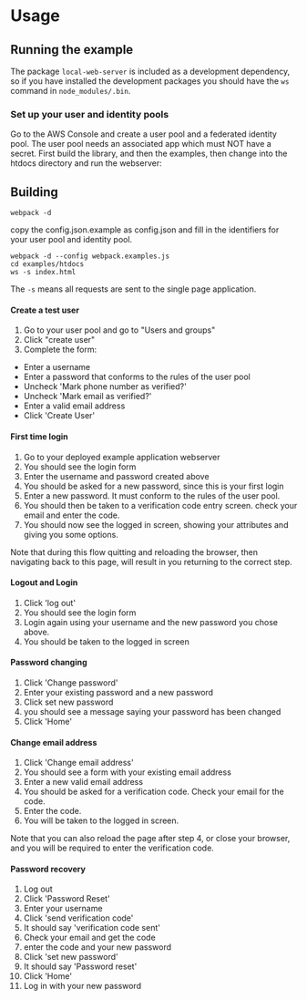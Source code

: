 # Usage

## Running the example

The package `local-web-server` is included as a development dependency, so if
you have installed the development packages you should have the `ws` command in
`node_modules/.bin`.

### Set up your user and identity pools

Go to the AWS Console and create a user pool and a federated identity pool.
The user pool needs an associated app which must NOT have a secret.
First build the library, and then the examples, then change into the htdocs directory and run the webserver:

## Building

    webpack -d

copy the config.json.example as config.json and fill in the identifiers for
your user pool and identity pool.

    webpack -d --config webpack.examples.js
    cd examples/htdocs
    ws -s index.html

The `-s` means all requests are sent to the single page application.

#### Create a test user

1. Go to your user pool and go to "Users and groups"
2. Click "create user"
3. Complete the form:
  - Enter a username 
  - Enter a password that conforms to the rules of the user pool
  - Uncheck 'Mark phone number as verified?'
  - Uncheck 'Mark email as verified?'
  - Enter a valid email address
  - Click 'Create User'

#### First time login

1. Go to your deployed example application webserver
2. You should see the login form
3. Enter the username and password created above
4. You should be asked for a new password, since this is your first login
5. Enter a new password. It must conform to the rules of the user pool.
6. You should then be taken to a verification code entry screen.  check your email and enter the code.
7. You should now see the logged in screen, showing your attributes and giving you some options.

Note that during this flow quitting and reloading the browser, then navigating back to this page, 
will result in you returning to the correct step.

#### Logout and Login

1. Click 'log out'
2. You should see the login form
3. Login again using your username and the new password you chose above.
4. You should be taken to the logged in screen

#### Password changing

1. Click 'Change password'
2. Enter your existing password and a new password
3. Click set new password
4. you should see a message saying your password has been changed
5. Click 'Home'

#### Change email address

1. Click 'Change email address'
2. You should see a form with your existing email address
3. Enter a new valid email address
4. You should be asked for a verification code.  Check your email for the code.
5. Enter the code.
6. You will be taken to the logged in screen.

Note that you can also reload the page after step 4, or close your browser, and you will 
be required to enter the verification code.

#### Password recovery

1. Log out
2. Click 'Password Reset'
3. Enter your username
4. Click 'send verification code'
5. It should say 'verification code sent'
6. Check your email and get the code
7. enter the code and your new password
8. Click 'set new password'
9. It should say 'Password reset'
10. Click 'Home'
11. Log in with your new password
